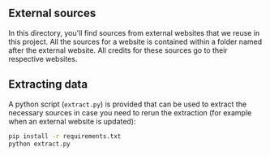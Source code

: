 ## External sources
In this directory, you'll find sources from external websites that we reuse in this project. All the sources for a website is contained within a folder named after the external website. All credits for these sources go to their respective websites. 

## Extracting data
A python script (`extract.py`) is provided that can be used to extract the necessary sources in case you need to rerun the extraction (for example when an external website is updated):
```bash
pip install -r requirements.txt
python extract.py
```
